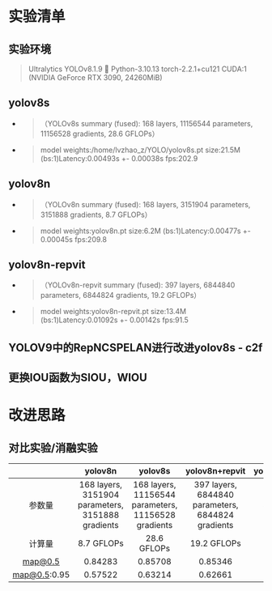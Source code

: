 # 实验清单

## 实验环境

> Ultralytics YOLOv8.1.9 🚀 Python-3.10.13 torch-2.2.1+cu121 CUDA:1 (NVIDIA GeForce RTX 3090, 24260MiB)

## yolov8s

* > （YOLOv8s summary (fused): 168 layers, 11156544 parameters, 11156528 gradients, 28.6 GFLOPs）
  >
* > model weights:/home/lvzhao_z/YOLO/yolov8s.pt size:21.5M (bs:1)Latency:0.00493s +- 0.00038s fps:202.9
  >

## yolov8n

* > （YOLOv8n summary (fused): 168 layers, 3151904 parameters, 3151888 gradients, 8.7 GFLOPs）
  >
* > model weights:yolov8n.pt size:6.2M (bs:1)Latency:0.00477s +- 0.00045s fps:209.8
  >

## yolov8n-repvit

* > （YOLOv8n-repvit summary (fused): 397 layers, 6844840 parameters, 6844824 gradients, 19.2 GFLOPs）
  >
* > model weights:yolov8n-repvit.pt size:13.4M (bs:1)Latency:0.01092s +- 0.00142s fps:91.5
  >

## YOLOV9中的RepNCSPELAN进行改进yolov8s - c2f

## 更换IOU函数为SIOU，WIOU

# 改进思路

## 对比实验/消融实验

|              |                      yolov8n                      |                       yolov8s                       |                  yolov8n+repvit                  | yolov8n+WIOU | yolov8n+repvit+WIOU |
| :----------: | :-----------------------------------------------: | :-------------------------------------------------: | :-----------------------------------------------: | :----------: | :-----------------: |
|    参数量    | 168 layers, 3151904 parameters, 3151888 gradients | 168 layers, 11156544 parameters, 11156528 gradients | 397 layers, 6844840 parameters, 6844824 gradients |  参数无改变  |     参数无改变     |
|    计算量    |                    8.7 GFLOPs                    |                     28.6 GFLOPs                     |                    19.2 GFLOPs                    |    无改变    |       无改变       |
|   map@0.5   |                      0.84283                      |                       0.85708                       |                      0.85346                      |   0.84451   |                    |
| map@0.5:0.95 |                      0.57522                      |                       0.63214                       |                      0.62661                      |   0.57738   |                    |
